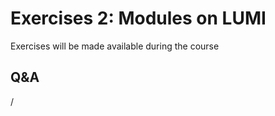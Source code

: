 # Exercises 2: Modules on LUMI

Exercises will be made available during the course 

<!--
- [Exercises on "Modules on LUMI"](E104-Modules.md)
-->


## Q&A

/

